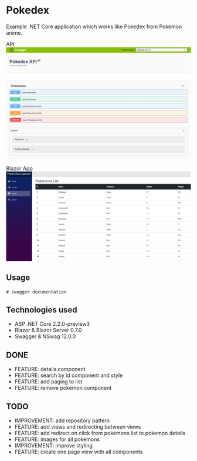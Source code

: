 # Pokedex
Example .NET Core application which works like Pokedex from Pokemon anime.

API
![Swagger API Screen](https://github.com/kubawajs/Pokedex/raw/master/SwaggerAPI.JPG)

Blazor App
![Blazor App Screen](https://github.com/kubawajs/Pokedex/raw/master/BlazorApp.JPG)

## Usage

```
# swagger documentation
```

## Technologies used

* ASP .NET Core 2.2.0-preview3
* Blazor & Blazor Server 0.7.0
* Swagger & NSwag 12.0.0

## DONE

* FEATURE: details component
* FEATURE: search by id component and style
* FEATURE: add paging to list
* FEATURE: remove pokemon component

## TODO

* IMPROVEMENT: add repository pattern
* FEATURE: add views and redirecting between views
* FEATURE: add redirect on click from pokemons list to pokemon details
* FEATURE: images for all pokemons
* IMPROVEMENT: improve styling
* FEATURE: create one page view with all components